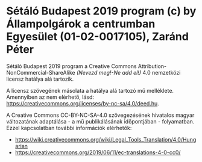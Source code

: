 Sétáló Budapest 2019 program (c) by Állampolgárok a centrumban Egyesület (01-02-0017105), Zaránd Péter
======================================================================================================

Sétáló Budapest 2019 program a Creative Commons Attribution-NonCommercial-ShareAlike _(Nevezd meg!-Ne add el!)_ 4.0 nemzetközi licensz hatálya alá tartozik.

A licensz szövegének másolata a hatálya alá tartozó mű melléklete. Amennyiben az nem elérhető, lásd: <https://creativecommons.org/licenses/by-nc-sa/4.0/deed.hu>.

A Creative Commons CC-BY-NC-SA-4.0 szövegezésének hivatalos magyar változatának adaptálása - a mű publikálásának időpontjában - folyamatban. Ezzel kapcsolatban további információk elérhetők: 

* https://wiki.creativecommons.org/wiki/Legal_Tools_Translation/4.0/Hungarian
* https://creativecommons.org/2019/06/11/ec-translations-4-0-cc0/
